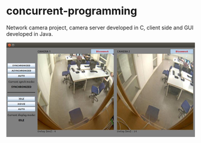 # concurrent-programming

Network camera project, camera server developed in C, client side and GUI developed in Java.

![GUI with two network cameras connected](https://github.com/antonrigner/concurrent-programming/blob/master/src/client_Java/gui_example.PNG)
